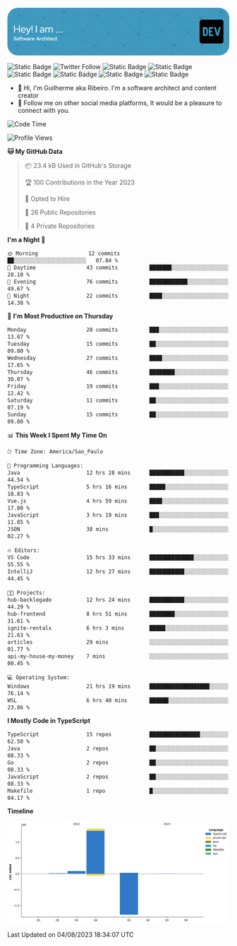 ![Header](./assets/github-header-image.png)

![Static Badge](https://img.shields.io/badge/Software%20Architect-blue)
 ![Twitter Follow](https://img.shields.io/twitter/follow/dev_pkg) ![Static Badge](https://img.shields.io/badge/Java-orange) ![Static Badge](https://img.shields.io/badge/Springboot-green) ![Static Badge](https://img.shields.io/badge/Golang-blue) ![Static Badge](https://img.shields.io/badge/Nodejs-green) ![Static Badge](https://img.shields.io/badge/Javascript-yellow) ![Static Badge](https://img.shields.io/badge/Vuejs-green)

- 👋 Hi, I'm Guilherme aka Ribeiro. I'm a software architect and content creator
- 👀 Follow me on other social media platforms, It would be a pleasure to connect with you.

<!--START_SECTION:waka-->
![Code Time](http://img.shields.io/badge/Code%20Time-24%20hrs%2041%20mins-blue)

![Profile Views](http://img.shields.io/badge/Profile%20Views-242-blue)

**🐱 My GitHub Data** 

> 📦 23.4 kB Used in GitHub's Storage 
 > 
> 🏆 100 Contributions in the Year 2023
 > 
> 💼 Opted to Hire
 > 
> 📜 26 Public Repositories 
 > 
> 🔑 4 Private Repositories 
 > 
**I'm a Night 🦉** 

```text
🌞 Morning                12 commits          ██░░░░░░░░░░░░░░░░░░░░░░░   07.84 % 
🌆 Daytime                43 commits          ███████░░░░░░░░░░░░░░░░░░   28.10 % 
🌃 Evening                76 commits          ████████████░░░░░░░░░░░░░   49.67 % 
🌙 Night                  22 commits          ████░░░░░░░░░░░░░░░░░░░░░   14.38 % 
```
📅 **I'm Most Productive on Thursday** 

```text
Monday                   20 commits          ███░░░░░░░░░░░░░░░░░░░░░░   13.07 % 
Tuesday                  15 commits          ██░░░░░░░░░░░░░░░░░░░░░░░   09.80 % 
Wednesday                27 commits          ████░░░░░░░░░░░░░░░░░░░░░   17.65 % 
Thursday                 46 commits          ████████░░░░░░░░░░░░░░░░░   30.07 % 
Friday                   19 commits          ███░░░░░░░░░░░░░░░░░░░░░░   12.42 % 
Saturday                 11 commits          ██░░░░░░░░░░░░░░░░░░░░░░░   07.19 % 
Sunday                   15 commits          ██░░░░░░░░░░░░░░░░░░░░░░░   09.80 % 
```


📊 **This Week I Spent My Time On** 

```text
🕑︎ Time Zone: America/Sao_Paulo

💬 Programming Languages: 
Java                     12 hrs 28 mins      ███████████░░░░░░░░░░░░░░   44.54 % 
TypeScript               5 hrs 16 mins       █████░░░░░░░░░░░░░░░░░░░░   18.83 % 
Vue.js                   4 hrs 59 mins       ████░░░░░░░░░░░░░░░░░░░░░   17.80 % 
JavaScript               3 hrs 19 mins       ███░░░░░░░░░░░░░░░░░░░░░░   11.85 % 
JSON                     38 mins             █░░░░░░░░░░░░░░░░░░░░░░░░   02.27 % 

🔥 Editors: 
VS Code                  15 hrs 33 mins      ██████████████░░░░░░░░░░░   55.55 % 
IntelliJ                 12 hrs 27 mins      ███████████░░░░░░░░░░░░░░   44.45 % 

🐱‍💻 Projects: 
hub-backlegado           12 hrs 24 mins      ███████████░░░░░░░░░░░░░░   44.29 % 
hub-frontend             8 hrs 51 mins       ████████░░░░░░░░░░░░░░░░░   31.61 % 
ignite-rentalx           6 hrs 3 mins        █████░░░░░░░░░░░░░░░░░░░░   21.63 % 
articles                 29 mins             ░░░░░░░░░░░░░░░░░░░░░░░░░   01.77 % 
api-my-house-my-money    7 mins              ░░░░░░░░░░░░░░░░░░░░░░░░░   00.45 % 

💻 Operating System: 
Windows                  21 hrs 19 mins      ███████████████████░░░░░░   76.14 % 
WSL                      6 hrs 40 mins       ██████░░░░░░░░░░░░░░░░░░░   23.86 % 
```

**I Mostly Code in TypeScript** 

```text
TypeScript               15 repos            ████████████████░░░░░░░░░   62.50 % 
Java                     2 repos             ██░░░░░░░░░░░░░░░░░░░░░░░   08.33 % 
Go                       2 repos             ██░░░░░░░░░░░░░░░░░░░░░░░   08.33 % 
JavaScript               2 repos             ██░░░░░░░░░░░░░░░░░░░░░░░   08.33 % 
Makefile                 1 repo              █░░░░░░░░░░░░░░░░░░░░░░░░   04.17 % 
```



**Timeline**

![Lines of Code chart](https://raw.githubusercontent.com/Guilhrib/Guilhrib/main/assets/bar_graph.png)


 Last Updated on 04/08/2023 18:34:07 UTC
<!--END_SECTION:waka-->
